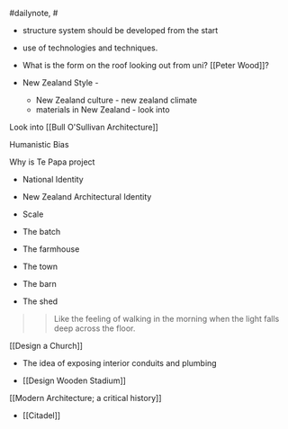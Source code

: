 #dailynote, #
- structure system should be developed from the start
- use of technologies and techniques.

- What is the form on the roof looking out from uni?  [[Peter Wood]]?

- New Zealand Style - 
	- New Zealand culture - new zealand climate
	- materials in New Zealand - look into 

Look into [[Bull O'Sullivan Architecture]]

Humanistic Bias


Why is Te Papa project
- National Identity
- New Zealand Architectural Identity
- Scale

- The batch 
- The farmhouse
- The town

- The barn
- The shed

>> Like the feeling of walking in the morning when the light falls deep across the floor.

[[Design a Church]]

- The idea of exposing interior conduits and plumbing

- [[Design Wooden Stadium]]

[[Modern Architecture; a critical history]]

- [[Citadel]]